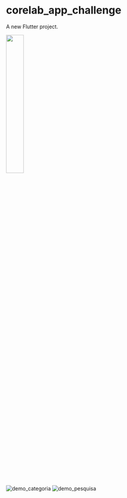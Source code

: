 # corelab_app_challenge

A new Flutter project.

<img src="https://user-images.githubusercontent.com/86973277/145060889-a80e2b71-a658-4982-af10-e51756034144.gif" width="31%">

![demo_categoria](https://github.com/bxedy/corelab_app_challenge/assets/86973277/8af550f4-99d5-4ed5-9a89-8ee61514b71a)
![demo_pesquisa](https://github.com/bxedy/corelab_app_challenge/assets/86973277/7a17d3da-38ee-49d3-b694-8fbcf1269313)
